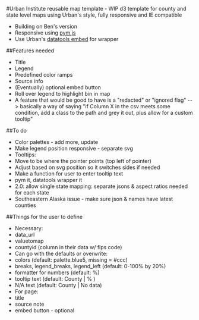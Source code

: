 #Urban Institute reusable map template - WIP
d3 template for county and state level maps using Urban's style, fully responsive and IE compatible
* Building on Ben's version
* Responsive using [pym.js](https://github.com/nprapps/pym.js)
* Use Urban's [datatools embed](https://github.com/UrbanInstitute/datatools-embed) for wrapper

##Features needed
* Title
* Legend
* Predefined color ramps
* Source info
* (Eventually) optional embed button
* Roll over legend to highlight bin in map
* A feature that would be good to have is a "redacted" or "ignored flag" --> basically a way of saying "if Column X in the csv meets some condition, add a class to the path and grey it out, plus allow for a custom tooltip"

##To do
* Color palettes - add more, update
* Make legend position responsive - separate svg
* Tooltips:
 * Move to be where the pointer points (top left of pointer)
 * Adjust based on svg position so it switches sides if needed
 * Make a function for user to enter tooltip text
* pym it, datatools wrapper it
* 2.0: allow single state mapping: separate jsons & aspect ratios needed for each state
* Southeastern Alaska issue - make sure json & names have latest counties

##Things for the user to define
* Necessary:
 * data_url
 * valuetomap
 * countyid (column in their data w/ fips code)
* Can go with the defaults or overwrite:
 * colors (default: palette.blue5, missing = #ccc)
 * breaks, legend_breaks, legend_left (default: 0-100% by 20%)
 * formatter for numbers (default: %)
 * tooltip text (default: County | % )
 * N/A text (default: County | No data)
* For page:
 * title
 * source note
 * embed button - optional
